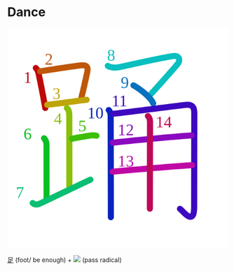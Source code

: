 # Dance
![8e0a](../kanji-colorize/8e0a.svg)

[足](足.md) (foot/ be enough) + ![](http://www.kanjidamage.com/assets/radsmall/PASS-934c65ff2981418deef89f5d5f3ad6f6f2d06dd122d32fd8d166f36d5cabc8e6.jpg) (pass radical)